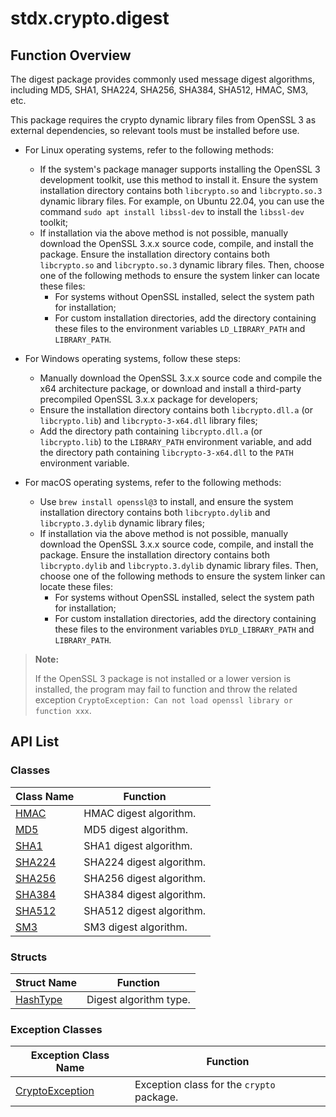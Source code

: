 # stdx.crypto.digest

## Function Overview

The digest package provides commonly used message digest algorithms, including MD5, SHA1, SHA224, SHA256, SHA384, SHA512, HMAC, SM3, etc.

This package requires the crypto dynamic library files from OpenSSL 3 as external dependencies, so relevant tools must be installed before use.

- For Linux operating systems, refer to the following methods:
    - If the system's package manager supports installing the OpenSSL 3 development toolkit, use this method to install it. Ensure the system installation directory contains both `libcrypto.so` and `libcrypto.so.3` dynamic library files. For example, on Ubuntu 22.04, you can use the command `sudo apt install libssl-dev` to install the `libssl-dev` toolkit;
    - If installation via the above method is not possible, manually download the OpenSSL 3.x.x source code, compile, and install the package. Ensure the installation directory contains both `libcrypto.so` and `libcrypto.so.3` dynamic library files. Then, choose one of the following methods to ensure the system linker can locate these files:
        - For systems without OpenSSL installed, select the system path for installation;
        - For custom installation directories, add the directory containing these files to the environment variables `LD_LIBRARY_PATH` and `LIBRARY_PATH`.

- For Windows operating systems, follow these steps:
    - Manually download the OpenSSL 3.x.x source code and compile the x64 architecture package, or download and install a third-party precompiled OpenSSL 3.x.x package for developers;
    - Ensure the installation directory contains both `libcrypto.dll.a` (or `libcrypto.lib`) and `libcrypto-3-x64.dll` library files;
    - Add the directory path containing `libcrypto.dll.a` (or `libcrypto.lib`) to the `LIBRARY_PATH` environment variable, and add the directory path containing `libcrypto-3-x64.dll` to the `PATH` environment variable.

- For macOS operating systems, refer to the following methods:
    - Use `brew install openssl@3` to install, and ensure the system installation directory contains both `libcrypto.dylib` and `libcrypto.3.dylib` dynamic library files;
    - If installation via the above method is not possible, manually download the OpenSSL 3.x.x source code, compile, and install the package. Ensure the installation directory contains both `libcrypto.dylib` and `libcrypto.3.dylib` dynamic library files. Then, choose one of the following methods to ensure the system linker can locate these files:
        - For systems without OpenSSL installed, select the system path for installation;
        - For custom installation directories, add the directory containing these files to the environment variables `DYLD_LIBRARY_PATH` and `LIBRARY_PATH`.

> **Note:**
>
> If the OpenSSL 3 package is not installed or a lower version is installed, the program may fail to function and throw the related exception `CryptoException: Can not load openssl library or function xxx`.

## API List

### Classes

|                 Class Name                 |                Function                |
| ----------------------------------------- | ------------------------------------- |
| [HMAC](./digest_package_api/digest_package_classes.md#class-hmac) | HMAC digest algorithm.    |
| [MD5](./digest_package_api/digest_package_classes.md#class-md5) | MD5 digest algorithm.    |
| [SHA1](./digest_package_api/digest_package_classes.md#class-sha1) | SHA1 digest algorithm.    |
| [SHA224](./digest_package_api/digest_package_classes.md#class-sha224) | SHA224 digest algorithm.    |
| [SHA256](./digest_package_api/digest_package_classes.md#class-sha256) | SHA256 digest algorithm.    |
| [SHA384](./digest_package_api/digest_package_classes.md#class-sha384) | SHA384 digest algorithm.    |
| [SHA512](./digest_package_api/digest_package_classes.md#class-sha512) | SHA512 digest algorithm.    |
| [SM3](./digest_package_api/digest_package_classes.md#class-sm3) | SM3 digest algorithm.    |

### Structs

|               Struct Name               |           Function           |
|----------------------------------------| ---------------------------- |
| [HashType](./digest_package_api/digest_package_structs.md#struct-hashtype) | Digest algorithm type. |

### Exception Classes

|                 Exception Class Name                 |                Function                |
| -------------------------------------------------- | ------------------------------------- |
| [CryptoException](./digest_package_api/digest_package_exceptions.md#class-cryptoexception) | Exception class for the `crypto` package.      |